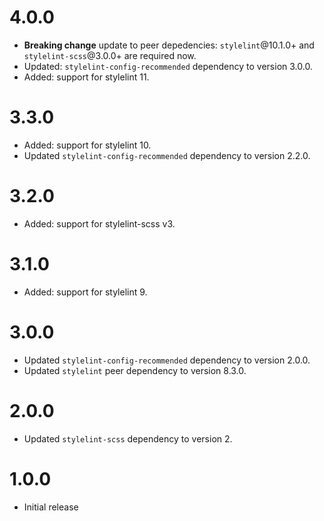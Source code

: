 # 4.0.0

-   **Breaking change** update to peer depedencies: `stylelint`@10.1.0+ and `stylelint-scss`@3.0.0+ are required now.
-   Updated: `stylelint-config-recommended` dependency to version 3.0.0.
-   Added: support for stylelint 11.

# 3.3.0

-   Added: support for stylelint 10.
-   Updated `stylelint-config-recommended` dependency to version 2.2.0.

# 3.2.0

-   Added: support for stylelint-scss v3.

# 3.1.0

-   Added: support for stylelint 9.

# 3.0.0

-   Updated `stylelint-config-recommended` dependency to version 2.0.0.
-   Updated `stylelint` peer dependency to version 8.3.0.

# 2.0.0

-   Updated `stylelint-scss` dependency to version 2.

# 1.0.0

-   Initial release
